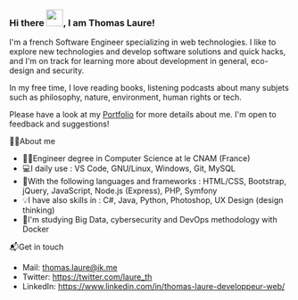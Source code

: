 ### Hi there <img src="https://raw.githubusercontent.com/MartinHeinz/MartinHeinz/master/wave.gif" width="30px">, I am Thomas Laure!

I'm a french Software Engineer specializing in web technologies. I like to explore new technologies and develop software solutions and quick hacks, and I'm on track for learning more about development in general, eco-design and security.

In my free time, I love reading books, listening podcasts about many subjets such as philosophy, nature, environment, human rights or tech.

Please have a look at my [Portfolio](https://thomaslaure.fr/) for more details about me. I'm open to feedback and suggestions!

🐱‍💻About me

- 👨‍🎓Engineer degree in Computer Science at le CNAM (France)
- 💻I daily use : VS Code, GNU/Linux, Windows, Git, MySQL
- 🧰With the following languages and frameworks : HTML/CSS, Bootstrap, jQuery, JavaScript, Node.js (Express), PHP, Symfony
- 💡I have also skills in : C#, Java, Python, Photoshop, UX Design (design thinking)
- 🌱I'm studying Big Data, cybersecurity and DevOps methodology with Docker

📬Get in touch
- Mail: thomas.laure@ik.me
- Twitter: https://twitter.com/laure_th
- LinkedIn: https://www.linkedin.com/in/thomas-laure-developpeur-web/
